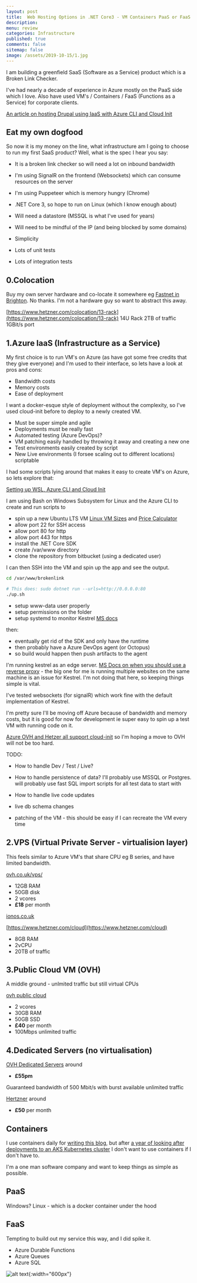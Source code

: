 ```yaml
---
layout: post
title:  Web Hosting Options in .NET Core3 - VM Containers PaaS or FaaS for my SaaS
description: 
menu: review
categories: Infrastructure
published: true 
comments: false     
sitemap: false
image: /assets/2019-10-15/1.jpg
---
```


I am building a greenfield SaaS (Software as a Service) product which is a Broken Link Checker.  

I've had nearly a decade of experience in Azure mostly on the PaaS side which I love. Also have used VM's / Containers / FaaS (Functions as a Service) for corporate clients.  

[An article on hosting Drupal using IaaS with Azure CLI and Cloud Init](/2019/05/28/Hosting-Drupal-on-Azure)

## Eat my own dogfood

So now it is my money on the line, what infrastructure am I going to choose to run my first SaaS product? Well, what is the spec I hear you say:

- It is a broken link checker so will need a lot on inbound bandwidth
- I'm using SignalR on the frontend (Websockets) which can consume resources on the server
- I'm using Puppeteer which is memory hungry (Chrome)
- .NET Core 3, so hope to run on Linux (which I know enough about)
- Will need a datastore (MSSQL is what I've used for years)
- Will need to be mindful of the IP (and being blocked by some domains)

- Simplicity
- Lots of unit tests
- Lots of integration tests

## 0.Colocation

Buy my own server hardware and co-locate it somewhere eg [Fastnet in Brighton](https://fastnet.co.uk/data-centre-hosting/).  No thanks. I'm not a hardware guy so want to abstract this away.

[https://www.hetzner.com/colocation/13-rack](https://www.hetzner.com/colocation/13-rack)
  14U Rack
  2TB of traffic
  1GBit/s port

## 1.Azure IaaS (Infrastructure as a Service)

My first choice is to run VM's on Azure (as have got some free credits that they give everyone) and I'm used to their interface, so lets have a look at pros and cons:

- Bandwidth costs
- Memory costs
- Ease of deployment

I want a docker-esque style of deployment without the complexity, so I've used cloud-init before to deploy to a newly created VM.

- Must be super simple and agile
- Deployments must be really fast
- Automated testing (Azure DevOps)?
- VM patching easily handled by throwing it away and creating a new one
- Test environments easily created by script
- New Live environments (I forsee scaling out to different locations) scriptable

I had some scripts lying around that makes it easy to create VM's on Azure, so lets explore that:

[Setting up WSL, Azure CLI and Cloud Init](/2019/05/28/Hosting-Drupal-on-Azure)

I am using Bash on Windows Subsystem for Linux and the Azure CLI to create and run scripts to

- spin up a new Ubuntu LTS VM
[Linux VM Sizes](https://docs.microsoft.com/en-us/azure/virtual-machines/linux/sizes-general) and [Price Calculator](https://azure.microsoft.com/en-gb/pricing/details/virtual-machines/linux/)
- allow port 22 for SSH access
- allow port 80 for http
- allow port 443 for https
- install the .NET Core SDK
- create /var/www directory
- clone the repository from bitbucket (using a dedicated user)

I can then SSH into the VM and spin up the app and see the output.

```bash
cd /var/www/brokenlink

# This does: sudo dotnet run --urls=http://0.0.0.0:80 
./up.sh
```

- setup www-data user properly
- setup permissions on the folder
- setup systemd to monitor Kestrel [MS docs](https://docs.microsoft.com/en-gb/aspnet/core/host-and-deploy/linux-nginx?view=aspnetcore-3.0#monitor-the-app)

then:

- eventually get rid of the SDK and only have the runtime
- then probably have a Azure DevOps agent (or Octopus)
- so build would happen then push artifacts to the agent

I'm running kestrel as an edge server. [MS Docs on when you should use a reverse proxy](https://docs.microsoft.com/en-us/aspnet/core/fundamentals/servers/kestrel?view=aspnetcore-3.0) - the big one for me is running multiple websites on the same machine is an issue for Kestrel. I'm not doing that here, so keeping things simple is vital.

I've tested websockets (for signalR) which work fine with the default implementation of Kestrel.

I'm pretty sure I'll be moving off Azure because of bandwidth and memory costs, but it is good for now for development ie super easy to spin up a test VM with running code on it.

[Azure OVH and Hetzer all support cloud-init](https://cloudinit.readthedocs.io/en/latest/topics/availability.html) so I'm hoping a move to OVH will not be too hard.

TODO:

- How to handle Dev / Test / Live?

- How to handle persistence of data? I'll probably use MSSQL or Postgres.
  will probably use fast SQL import scripts for all test data to start with

- How to handle live code updates
- live db schema changes
- patching of the VM - this should be easy if I can recreate the VM every time

## 2.VPS (Virtual Private Server - virtualision layer)

This feels similar to Azure VM's that share CPU eg B series, and have limited bandwidth.

[ovh.co.uk/vps/](https://www.ovh.co.uk/vps/)  

- 12GB RAM
- 50GB disk
- 2 vcores
- **£18** per month

[ionos.co.uk](https://www.ionos.co.uk/servers/vps#packages) 

[https://www.hetzner.com/cloud](https://www.hetzner.com/cloud) 

- 8GB RAM
- 2vCPU
- 20TB of traffic

## 3.Public Cloud VM (OVH)

A middle ground - unlmited traffic but still virtual CPUs

[ovh public cloud](https://www.ovh.co.uk/vps/vps-cloud-ram.xml)

- 2 vcores
- 30GB RAM
- 50GB SSD
- **£40** per month
- 100Mbps unlimited traffic

## 4.Dedicated Servers (no virtualisation)

[OVH Dedicated Servers](https://www.ovh.co.uk/dedicated_servers/) around 

- **£55pm**

Guaranteed bandwidth of 500 Mbit/s with burst available unlimited traffic

[Hertzner](https://www.hetzner.com/dedicated-rootserver/matrix-ex) around 
 
- **£50** per month

## Containers

I use containers daily for [writing this blog](2018/01/25/Jekyll-and-Docker), but after [a year of looking after deployments to an AKS Kubernetes cluster](2019/03/06/High-Level-Containerisation) I don't want to use containers if I don't have to. 

I'm a one man software company and want to keep things as simple as possible.

## PaaS

Windows?
Linux - which is a docker container under the hood

## FaaS

Tempting to build out my service this way, and I did spike it.

- Azure Durable Functions
- Azure Queues
- Azure SQL

![alt text](/assets/2019-10-23/4.jpg "Deploying"){:width="600px"}